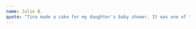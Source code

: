 ```yaml
---
name: Julie B.
quote: "Tina made a cake for my daughter's baby shower. It was one of the most beautiful, professionally done cakes I have ever seen. Thank you for the wonderful and delicious cake. It was a great contribution to the shower and made it very special, and it was tasty too!!! I highly recommend hiring Tina for any occasion. She is prompt and creative and her prices are reasonable. Thank you Tina!"
---
```

